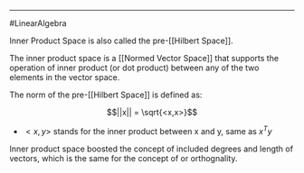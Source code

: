 ----
#LinearAlgebra 

Inner Product Space is also called the pre-[[Hilbert Space]].

The inner product space is a [[Normed Vector Space]] that supports the operation of inner product (or dot product) between any of the two elements in the vector space.  

The norm of the pre-[[Hilbert Space]] is defined as:

$$||x|| = \sqrt{<x,x>}$$

- $<x,y>$ stands for the inner product between x and y, same as $x^Ty$

Inner product space boosted the concept of included degrees and length of vectors, which is the same for the concept of or orthognality.
